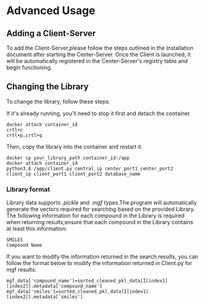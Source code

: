 # Advanced Usage

## Adding a Client-Server

To add the Client-Server,please follow the steps outlined in the Installation document after starting the Center-Server. Once the Client is launched, it will be automatically registered in the Center-Server's registry table and begin functioning.

## Changing the Library

To change the library, follow these steps:

If it's already running, you'll need to stop it first and detach the container.
```
docker attach container_id
crtl+c
crtl+p,crtl+q
```

Then, copy the library into the container and restart it.

```
docker cp your_library_path container_id:/app
docker attach container_id
python3.8 /app/client.py central_ip center_port1 center_port2 client_ip client_port1 client_port2 database_name
```

### Library format
Library data supports *.pickle* and *.mgf* types.The program will automatically generate the vectors required for searching based on the provided Library. The following information for each compound in the Library is required when returning results,ensure that each compound in the Library contains at least this information: 

    SMILES
    Compound Name

If you want to modify the information returned in the search results, you can follow the format below to modify the information returned in Client.py for mgf results:

    mgf_data['compound_name']=sorted_cleaned_pkl_data[I[index1][index2]].metadata['compound_name']
    mgf_data['smiles']=sorted_cleaned_pkl_data[I[index1][index2]].metadata['smiles']

